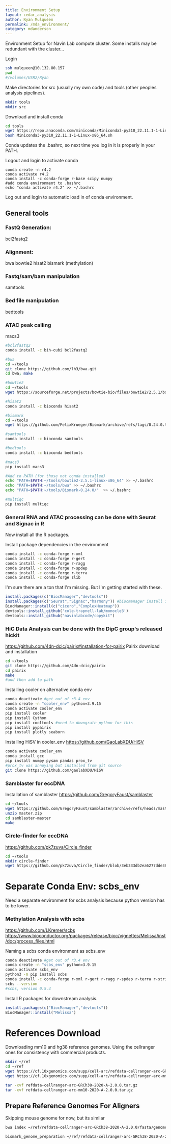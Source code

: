 ```yaml
---
title: Environment Setup
layout: cedar_analysis
author: Ryan Mulqueen
permalink: /mda_environment/
category: mdanderson
---
```


Environment Setup for Navin Lab compute cluster. Some installs may be redundant with the cluster...

Login
```bash
ssh mulqueen@10.132.80.157
pwd
#/volumes/USR2/Ryan
```
Make directories for src (usually my own code) and tools (other peoples analysis pipelines). 

```bash
mkdir tools
mkdir src
```

Download and install conda
```bash
cd tools
wget https://repo.anaconda.com/miniconda/Miniconda3-py310_22.11.1-1-Linux-x86_64.sh
bash Miniconda3-py310_22.11.1-1-Linux-x86_64.sh
```
Conda updates the .bashrc, so next time you log in it is properly in your PATH.

Logout and login to activate conda
```
conda create -n r4.2 
conda activate r4.2
conda install -c conda-forge r-base scipy numpy
#add conda environment to .bashrc
echo "conda activate r4.2" >> ~/.bashrc
```

Log out and login to automatic load in of conda environment.

## General tools
### FastQ Generation:
bcl2fastq2

### Alignment:
bwa
bowtie2
hisat2
bismark (methylation)

### Fastq/sam/bam manipulation
samtools

### Bed file manipulation
bedtools

### ATAC peak calling
macs3

```bash
#bcl2fastq2
conda install -c bih-cubi bcl2fastq2

#bwa
cd ~/tools
git clone https://github.com/lh3/bwa.git
cd bwa; make

#bowtie2
cd ~/tools
wget https://sourceforge.net/projects/bowtie-bio/files/bowtie2/2.5.1/bowtie2-2.5.1-linux-x86_64.zip

#hisat2
conda install -c bioconda hisat2

#bismark
cd ~/tools
wget https://github.com/FelixKrueger/Bismark/archive/refs/tags/0.24.0.tar.gz

#samtools
conda install -c bioconda samtools

#bedtools
conda install -c bioconda bedtools

#macs3
pip install macs3

#Add to PATH (for those not conda installed)
echo "PATH=$PATH:~/tools/bowtie2-2.5.1-linux-x86_64" >> ~/.bashrc
echo "PATH=$PATH:~/tools/bwa" >> ~/.bashrc
echo "PATH=$PATH:~/tools/Bismark-0.24.0/"  >> ~/.bashrc

#multiqc
pip install multiqc
```

### General RNA and ATAC processing can be done with Seurat and Signac in R

Now install all the R packages.

Install package dependencies in the environment
```bash
conda install -c conda-forge r-xml
conda install -c conda-forge r-gert
conda install -c conda-forge r-ragg
conda install -c conda-forge r-spdep
conda install -c conda-forge r-terra
conda install -c conda-forge zlib
```

I'm sure there are a ton that I'm missing. But I'm getting started with these. 

```R
install.packages(c("BiocManager","devtools")) 
install.packages(c("Seurat","Signac","harmony")) #biocmanager install is necessary for signac
BiocManager::install(c("cicero","ComplexHeatmap"))
devtools::install_github('cole-trapnell-lab/monocle3')
devtools::install_github("navinlabcode/copykit")
```

### HiC Data Analysis can be done with the DipC group's released hickit
https://github.com/4dn-dcic/pairix#installation-for-pairix
Pairix download and installation
```bash
cd ~/tools
git clone https://github.com/4dn-dcic/pairix
cd pairix
make
#and then add to path
```
Installing cooler on alternative conda env

```bash
conda deactivate #get out of r3.4 env
conda create -n "cooler_env" python=3.9.15
conda activate cooler_env
pip install cooler
pip install Cython
pip install cooltools #need to downgrate python for this
pip install pypairix
pip install plotly seaborn
```

Installing HiSV in cooler_env
https://github.com/GaoLabXDU/HiSV
```bash
conda activate cooler_env
conda install gcc
pip install numpy pysam pandas prox_tv
#prox_tv was annoying but installed from git source
git clone https://github.com/gaolabXDU/HiSV
```
<!--
https://github.com/lh3/hickit

```bash
cd ~/tools

# Download precompiled binaries for Linux
curl -L https://github.com/lh3/hickit/releases/download/v0.1/hickit-0.1_x64-linux.tar.bz2 | tar -jxf -
cd hickit-0.1_x64-linux

# Map Dip-C reads and extract contacts (skip if you use your own pipeline)
./seqtk mergepe read1.fq.gz read2.fq.gz | ./pre-dip-c - | bwa mem -5SP -p hs37d5.fa - | gzip > aln.sam.gz
./k8 hickit.js vcf2tsv phased.vcf > phased_SNP.tsv   # extract phased SNPs from VCF
./k8 hickit.js sam2seg -v phased_SNP.tsv aln.sam.gz | ./k8 hickit.js chronly - | ./k8 hickit.js bedflt par.bed - | gzip > contacts.seg.gz # for male
#./k8 hickit.js sam2seg -v phased_SNP.tsv aln.sam.gz | ./k8 hickit.js chronly -y - | gzip > contacts.seg.gz # for female
./hickit -i contacts.seg.gz -o - | bgzip > contacts.pairs.gz  # optional

# Impute phases (-i also works with contacts.seg.gz)
./hickit -i contacts.pairs.gz -u -o - | bgzip > impute.pairs.gz
./hickit -i contacts.pairs.gz --out-val=impute.val     # estimate imputation accuracy by holdout
# Infer 3D structure
./hickit -i impute.pairs.gz -Sr1m -c1 -r10m -c5 -b4m -b1m -b200k -D5 -b50k -D5 -b20k -O imput.3dg

# 2D contact map in PNG (bin size determined by the image width)
./hickit -i impute.pairs.gz --out-png impute.png
# Compute CpG density (optional)
./hickit.js gfeat -r hs37d5.fa.gz imput.3dg | gzip > imput.cpg.3dg.gz
# Visualize 3D structure (requiring a graphical card)
./hickit-gl -I imput.cpg.3dg.gz --view
```
-->

### Samblaster for eccDNA
Installation of samblaster
https://github.com/GregoryFaust/samblaster
```bash
cd ~/tools
wget https://github.com/GregoryFaust/samblaster/archive/refs/heads/master.zip
unzip master.zip
cd samblaster-master
make
```

### Circle-finder for eccDNA
https://github.com/pk7zuva/Circle_finder
```bash
cd ~/tools
mkdir circle-finder
wget https://github.com/pk7zuva/Circle_finder/blob/3eb333db2ea6277dde36cbf640be9afeb710c717/circle_finder-pipeline-bwa-mem-samblaster.sh
```

# Separate Conda Env: scbs_env
Need a separate environment for scbs analysis because python version has to be lower.

### Methylation Analysis with scbs
https://github.com/LKremer/scbs
https://www.bioconductor.org/packages/release/bioc/vignettes/Melissa/inst/doc/process_files.html

Naming a scbs conda environment as scbs_env
```bash
conda deactivate #get out of r3.4 env
conda create -n "scbs_env" python=3.9.15
conda activate scbs_env
python3 -m pip install scbs
conda install -c conda-forge r-xml r-gert r-ragg r-spdep r-terra r-stringi
scbs --version                                                                                    
#scbs, version 0.5.4            
```

Install R packages for downstream analysis.
```R
install.packages(c("BiocManager","devtools")) 
BiocManager::install("Melissa")
```

# References Download
Downloading mm10 and hg38 reference genomes. Using the cellranger ones for consistency with commercial products.

```bash
mkdir ~/ref
cd ~/ref
wget https://cf.10xgenomics.com/supp/cell-arc/refdata-cellranger-arc-GRCh38-2020-A-2.0.0.tar.gz
wget https://cf.10xgenomics.com/supp/cell-arc/refdata-cellranger-arc-mm10-2020-A-2.0.0.tar.gz

tar -xvf refdata-cellranger-arc-GRCh38-2020-A-2.0.0.tar.gz
tar -xvf refdata-cellranger-arc-mm10-2020-A-2.0.0.tar.gz

```

## Prepare Reference Genomes For Aligners
Skipping mouse genome for now, but its similar
```bash
bwa index ~/ref/refdata-cellranger-arc-GRCh38-2020-A-2.0.0/fasta/genome.fa &

bismark_genome_preparation ~/ref/refdata-cellranger-arc-GRCh38-2020-A-2.0.0/fasta &
```